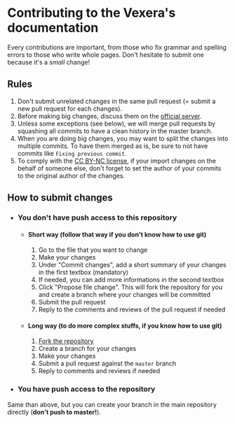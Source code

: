 # Contributing to the Vexera's documentation
Every contributions are important, from those who fix grammar and spelling errors to those who write whole pages.
Don't hesitate to submit one because it's a *small* change!

## Rules
 1. Don't submit unrelated changes in the same pull request (= submit a new pull request for each changes).
 2. Before making big changes, discuss them on the [official server](https://discord.gg/VzbRGWF).
 3. Unless some exceptions (see below), we will merge pull requests by squashing all commits to have a clean history in the master branch.
 4. When you are doing big changes, you may want to split the changes into multiple commits. To have them merged as is, be sure to not have commits like `Fixing previous commit`.
 5. To comply with the [CC BY-NC license](https://creativecommons.org/licenses/by-nc/4.0/), if your import changes on the behalf of someone else, don't forget to set the author of your commits to the original author of the changes.

## How to submit changes
* ### You don't have push access to this repository
	* #### Short way (follow that way if you don't know how to use git)
		 1. Go to the file that you want to change
		 2. Make your changes
		 3. Under "Commit changes", add a short summary of your changes in the first textbox (mandatory)
		 4. If needed, you can add more informations in the second textbox
		 5. Click "Propose file change". This will fork the repository for you and create a branch where your changes will be committed
		 6. Submit the pull request
		 7. Reply to the comments and reviews of the pull request if needed
 

	* #### Long way (to do more complex stuffs, if you know how to use git)
		 1. [Fork the repository](https://gitlab.com/Vexera/documentation/fork)
		 2. Create a branch for your changes
		 3. Make your changes
		 4. Submit a pull request against the `master` branch
		 5. Reply to comments and reviews if needed

* ### You have push access to the repository
Same than above, but you can create your branch in the main repository directly (**don't push to master!**).
